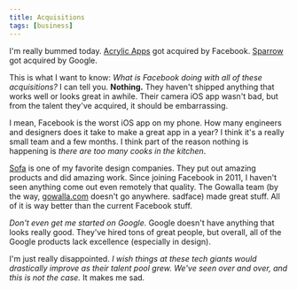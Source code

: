 ```yaml
---
title: Acquisitions
tags: [business]
---
```


I'm really bummed today. [Acrylic Apps](http://acrylicapps.com/) got acquired by Facebook. [Sparrow](http://sprw.me/) got acquired by Google.

This is what I want to know: *What is Facebook doing with all of these acquisitions?* I can tell you. **Nothing.** They haven't shipped anything that works well or looks great in awhile. Their camera iOS app wasn't bad, but from the talent they've acquired, it should be embarrassing.

I mean, Facebook is the worst iOS app on my phone. How many engineers and designers does it take to make a great app in a year? I think it's a really small team and a few months. I think part of the reason nothing is happening is *there are too many cooks in the kitchen*.

[Sofa](http://www.madebysofa.com/) is one of my favorite design companies. They put out amazing products and did amazing work. Since joining Facebook in 2011, I haven't seen anything come out even remotely that quality. The Gowalla team (by the way, [gowalla.com](http://gowalla.com) doesn't go anywhere. sadface) made great stuff. All of it is way better than the current Facebook stuff.

*Don't even get me started on Google.* Google doesn't have anything that looks really good. They've hired tons of great people, but overall, all of the Google products lack excellence (especially in design).

I'm just really disappointed. *I wish things at these tech giants would drastically improve as their talent pool grew. We've seen over and over, and this is not the case.* It makes me sad.
